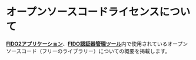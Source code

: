 # オープンソースコードライセンスについて

<b>[FIDO2アプリケーション](nRF5_SDK_v15.3.0)</b>、<b>[FIDO認証器管理ツール](MaintenanceTool)</b>内で使用されているオープンソースコード（フリーのライブラリー）についての概要を掲載します。
